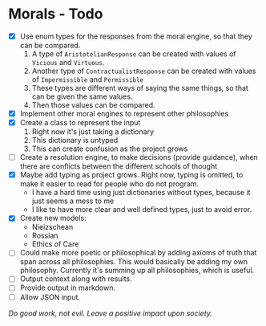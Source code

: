 # Morals - Todo

- [x] Use enum types for the responses from the moral engine, so that they can be compared. 
	1. A type of `AristotelianResponse` can be created with values of `Vicious` and `Virtuous`.
	2. Another type of `ContractualistResponse` can be created with values of `Impermissible` and `Permissible`
	3. These types are different ways of saying the same things, so that can be given the same values.
	4. Then those values can be compared.
- [x] Implement other moral engines to represent other philosophies
- [x] Create a class to represent the input
	1. Right now it's just taking a dictionary
	2. This dictionary is untyped
	3. This can create confusion as the project grows
- [ ] Create a resolution engine, to make decisions (provide guidance), when there are conflicts between the different schools of thought
- [x] Maybe add typing as project grows. Right now, typing is omitted, to make it easier to read for people who do not program.
	* I have a hard time using just dictionaries without types, because it just seems a mess to me
	* I like to have more clear and well defined types, just to avoid error.
- [x] Create new models:
	* Nieizschean
	* Rossian
	* Ethics of Care
- [ ] Could make more poetic or philosophical by adding axioms of truth that span across all philosophies.  This would basically be adding my own philosophy.  Currently it's summing up all philosophies, which is useful.
- [ ] Output context along with results.
- [ ] Provide output in markdown.
- [ ] Allow JSON input.

_Do good work, not evil.  Leave a positive impact upon society._
